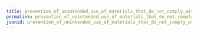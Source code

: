 ```yaml
---
title: prevention_of_unintended_use_of_materials_that_do_not_comply_with_relevant_specifications
permalink: prevention_of_unintended_use_of_materials_that_do_not_comply_with_relevant_specifications.html
jsonid: prevention_of_unintended_use_of_materials_that_do_not_comply_with_relevant_specifications
---
```

